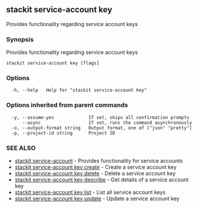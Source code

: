 ## stackit service-account key

Provides functionality regarding service account keys

### Synopsis

Provides functionality regarding service account keys

```
stackit service-account key [flags]
```

### Options

```
  -h, --help   Help for "stackit service-account key"
```

### Options inherited from parent commands

```
  -y, --assume-yes             If set, skips all confirmation prompts
      --async                  If set, runs the command asynchronously
  -o, --output-format string   Output format, one of ["json" "pretty"]
  -p, --project-id string      Project ID
```

### SEE ALSO

* [stackit service-account](./stackit_service-account.md)	 - Provides functionality for service accounts
* [stackit service-account key create](./stackit_service-account_key_create.md)	 - Create a service account key
* [stackit service-account key delete](./stackit_service-account_key_delete.md)	 - Delete a service account key
* [stackit service-account key describe](./stackit_service-account_key_describe.md)	 - Get details of a service account key
* [stackit service-account key list](./stackit_service-account_key_list.md)	 - List all service account keys
* [stackit service-account key update](./stackit_service-account_key_update.md)	 - Update a service account key

